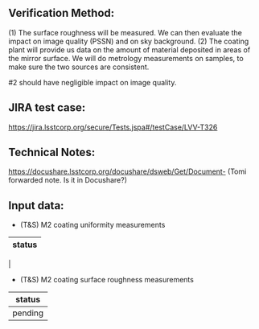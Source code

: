 Verification Method:
---

(1) The surface roughness will be measured. We can then evaluate the impact on image quality (PSSN) and on sky background. (2) The coating plant will provide us data on the amount of material deposited in areas of the mirror surface. We will do metrology measurements on samples, to make sure the two sources are consistent. 

#2 should have negligible impact on image quality.


JIRA test case:
---
https://jira.lsstcorp.org/secure/Tests.jspa#/testCase/LVV-T326

Technical Notes:
---
https://docushare.lsstcorp.org/docushare/dsweb/Get/Document- (Tomi forwarded note. Is it in Docushare?)

Input data:
---
* (T&S) M2 coating uniformity measurements

status |
-|
|

* (T&S) M2 coating surface roughness measurements

status |
-|
pending|

